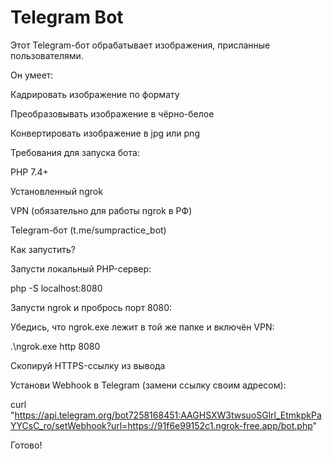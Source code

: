 # Telegram Bot
Этот Telegram-бот обрабатывает изображения, присланные пользователями.
 
Он умеет:

Кадрировать изображение по формату

Преобразовывать изображение в чёрно-белое 

Конвертировать изображение в jpg или png

Требования для запуска бота:

PHP 7.4+

Установленный ngrok

VPN (обязательно для работы ngrok в РФ)

Telegram-бот (t.me/sumpractice_bot)

Как запустить?

Запусти локальный PHP-сервер:

php -S localhost:8080

Запусти ngrok и пробрось порт 8080:

Убедись, что ngrok.exe лежит в той же папке и включён VPN:

.\ngrok.exe http 8080

Скопируй HTTPS-ссылку из вывода

Установи Webhook в Telegram (замени ссылку своим адресом):

curl "https://api.telegram.org/bot7258168451:AAGHSXW3twsuoSGlrl_EtmkpkPaYYCsC_ro/setWebhook?url=https://91f6e99152c1.ngrok-free.app/bot.php"

Готово!
